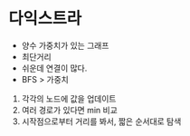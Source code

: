 # 다익스트라

- 양수 가중치가 있는 그래프
- 최단거리
- 쉬운데 연결이 많다.
- BFS > 가중치

1. 각각의 노드에 값을 업데이트
2. 여러 경로가 있다면 min 비교
3. 시작점으로부터 거리를 봐서, 짧은 순서대로 탐색
